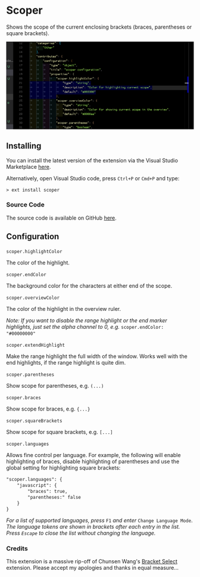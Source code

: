 # Scoper

Shows the scope of the current enclosing brackets (braces, parentheses or square brackets).

<img src="https://raw.githubusercontent.com/Gruntfuggly/scoper/master/screenshot.png">

## Installing

You can install the latest version of the extension via the Visual Studio
Marketplace [here](https://marketplace.visualstudio.com/items?itemName=Gruntfuggly.scoper).

Alternatively, open Visual Studio code, press `Ctrl+P` or `Cmd+P` and type:

    > ext install scoper


### Source Code

The source code is available on GitHub [here](https://github.com/Gruntfuggly/scoper).


## Configuration

`scoper.highlightColor`

The color of the highlight.

`scoper.endColor`

The background color for the characters at either end of the scope.

`scoper.overviewColor`

The color of the highlight in the overview ruler.

*Note: If you want to disable the range highlight or the end marker highlights,
just set the alpha channel to 0, e.g.* `scoper.endColor: "#00000000"`

`scoper.extendHighlight`

Make the range highlight the full width of the window. Works well with the end highlights, if the range highlight is quite dim.

`scoper.parentheses`

Show scope for parentheses, e.g. `(...)`

`scoper.braces`

Show scope for braces, e.g. `{...}`

`scoper.squareBrackets`

Show scope for square brackets, e.g. `[...]`

`scoper.languages`

Allows fine control per language. For example, the following will enable
highlighting of braces, disable highlighting of parentheses and use the global
setting for highlighting square brackets:


```
"scoper.languages": {
    "javascript": {
        "braces": true,
        "parentheses:" false
    }
}

```

*For a list of supported languages, press* `F1` *and enter* `Change Language Mode`. *The language tokens are shown in brackets after each entry in the list. Press `Escape` to close the list without changing the language.*

### Credits

This extension is a massive rip-off of Chunsen Wang's [Bracket
Select](https://marketplace.visualstudio.com/items?itemName=chunsen.bracket-select)
extension. Please accept my apologies and thanks in equal measure...